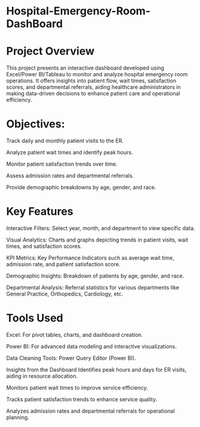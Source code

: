# Hospital-Emergency-Room-DashBoard
 
# Project Overview
This project presents an interactive dashboard developed using Excel/Power BI/Tableau to monitor and analyze hospital emergency room operations. It offers insights into patient flow, wait times, satisfaction scores, and departmental referrals, aiding healthcare administrators in making data-driven decisions to enhance patient care and operational efficiency.

# Objectives:
Track daily and monthly patient visits to the ER.

Analyze patient wait times and identify peak hours.

Monitor patient satisfaction trends over time.

Assess admission rates and departmental referrals.

Provide demographic breakdowns by age, gender, and race.

# Key Features
Interactive Filters: Select year, month, and department to view specific data.

Visual Analytics: Charts and graphs depicting trends in patient visits, wait times, and satisfaction scores.

KPI Metrics: Key Performance Indicators such as average wait time, admission rate, and patient satisfaction score.

Demographic Insights: Breakdown of patients by age, gender, and race.

Departmental Analysis: Referral statistics for various departments like General Practice, Orthopedics, Cardiology, etc.


# Tools Used
Excel: For pivot tables, charts, and dashboard creation.

Power BI: For advanced data modeling and interactive visualizations.

Data Cleaning Tools: Power Query Editor (Power BI).

Insights from the Dashboard
Identifies peak hours and days for ER visits, aiding in resource allocation.

Monitors patient wait times to improve service efficiency.

Tracks patient satisfaction trends to enhance service quality.

Analyzes admission rates and departmental referrals for operational planning.
